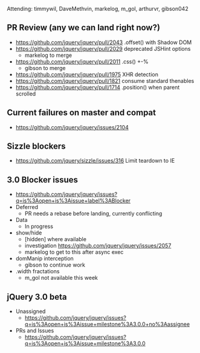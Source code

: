Attending: timmywil, DaveMethvin, markelog, m_gol, arthurvr, gibson042

## PR Review (any we can land right now?)
* https://github.com/jquery/jquery/pull/2043 .offset() with Shadow DOM
* https://github.com/jquery/jquery/pull/2029 deprecated JSHint options
  - markelog to merge
* https://github.com/jquery/jquery/pull/2011 .css() +-%
  - gibson to merge
* https://github.com/jquery/jquery/pull/1975 XHR detection
* https://github.com/jquery/jquery/pull/1821 consume standard thenables
* https://github.com/jquery/jquery/pull/1714 .position() when parent scrolled

## Current failures on master and compat
* https://github.com/jquery/jquery/issues/2104

## Sizzle blockers
* https://github.com/jquery/sizzle/issues/316 Limit teardown to IE

## 3.0 Blocker issues
* https://github.com/jquery/jquery/issues?q=is%3Aopen+is%3Aissue+label%3ABlocker
* Deferred
  - PR needs a rebase before landing, currently conflicting
* Data
  - In progress
* show/hide
  - [hidden] where available
  - investigation https://github.com/jquery/jquery/issues/2057
  - markelog to get to this after async exec
* domManip interception
  - gibson to continue work
* .width fractations
  - m_gol not available this week

## jQuery 3.0 beta
* Unassigned 
  - https://github.com/jquery/jquery/issues?q=is%3Aopen+is%3Aissue+milestone%3A3.0.0+no%3Aassignee
* PRs and Issues
  - https://github.com/jquery/jquery/issues?q=is%3Aopen+is%3Aissue+milestone%3A3.0.0
